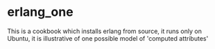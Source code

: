 # erlang_one

This is a cookbook which installs erlang from source, it runs only on Ubuntu, it is illustrative of one possible
model of 'computed attributes'


